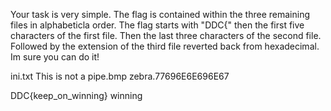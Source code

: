Your task is very simple. The flag is contained within the three remaining files in alphabeticla order. 
The flag starts with "DDC{" then the first five characters of the first file. Then the last three characters
of the second file. Followed by the extension of the third file reverted back from hexadecimal. Im sure you can do it!

ini.txt
This is not a pipe.bmp
zebra.77696E6E696E67

DDC{keep_on_winning}
winning